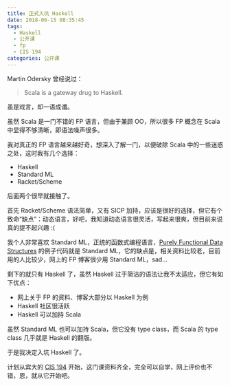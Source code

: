 ```yaml
---
title: 正式入坑 Haskell
date: 2018-06-15 08:35:45
tags:
  - Haskell
  - 公开课
  - fp
  - CIS 194
categories: 公开课
---
```


Martin Odersky 曾经说过：

>Scala is a gateway drug to Haskell.

虽是戏言，却一语成谶。

虽然 Scala 是一门不错的 FP 语言，但由于兼顾 OO，所以很多 FP 概念在 Scala 中显得不够清晰，即语法噪声很多。

我对真正的 FP 语言越来越好奇，想深入了解一门，以便破除 Scala 中的一些迷惑之处，这时我有几个选择：

* Haskell
* Standard ML
* Racket/Scheme

<!-- more -->

后面两个很早就接触了。

首先 Racket/Scheme 语法简单，又有 SICP 加持，应该是很好的选择，但它有个致命“缺点”：动态语言，好吧，我知道动态语言很灵活，写起来很爽，但目前来说真的提不起兴趣 :(

我个人非常喜欢 Standard ML，正统的函数式编程语言，[Purely Functional Data Structures](https://book.douban.com/subject/1755557/) 的例子代码就是 Standard ML，它的缺点是，相关资料比较老，目前用的人比较少，网上的 FP 博客很少用 Standard ML，sad...

剩下的就只有 Haskell 了，虽然 Haskell 过于简洁的语法让我不太适应，但它有如下优点：

* 网上关于 FP 的资料、博客大部分以 Haskell 为例
* Haskell 社区很活跃
* Haskell 可以加持 Scala

虽然 Standard ML 也可以加持 Scala，但它没有 type class，而 Scala 的 type class 几乎就是 Haskell 的翻版。

于是我决定入坑 Haskell 了。

计划从宾大的 [CIS 194](http://www.seas.upenn.edu/~cis194/fall16/index.html) 开始，这门课资料齐全，完全可以自学，网上评价也不错，恩，就从它开始吧。
